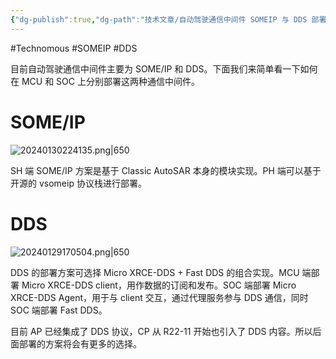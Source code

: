 ```yaml
---
{"dg-publish":true,"dg-path":"技术文章/自动驾驶通信中间件 SOMEIP 与 DDS 部署方案.md","permalink":"/技术文章/自动驾驶通信中间件 SOMEIP 与 DDS 部署方案/","created":"2024-01-29T17:02:01.000+08:00","updated":"2024-01-30T22:41:49.000+08:00"}
---
```


#Technomous #SOMEIP #DDS

目前自动驾驶通信中间件主要为 SOME/IP 和 DDS。下面我们来简单看一下如何在 MCU 和 SOC 上分别部署这两种通信中间件。

# SOME/IP

![20240130224135.png|650](/img/user/0.Asset/resource/20240130224135.png)

SH 端 SOME/IP 方案是基于 Classic AutoSAR 本身的模块实现。PH 端可以基于开源的 vsomeip 协议栈进行部署。

# DDS

![20240129170504.png|650](/img/user/0.Asset/resource/20240129170504.png)

DDS 的部署方案可选择 Micro XRCE-DDS + Fast DDS 的组合实现。MCU 端部署 Micro XRCE-DDS client，用作数据的订阅和发布。SOC 端部署 Micro XRCE-DDS Agent，用于与 client 交互，通过代理服务参与 DDS 通信，同时 SOC 端部署 Fast DDS。

目前 AP 已经集成了 DDS 协议，CP 从 R22-11 开始也引入了 DDS 内容。所以后面部署的方案将会有更多的选择。

